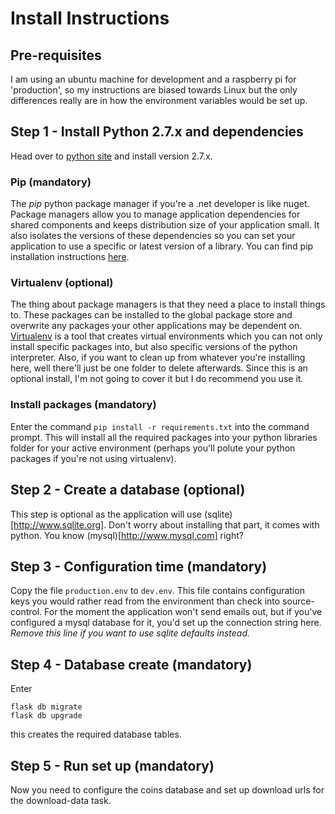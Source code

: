 # Install Instructions

## Pre-requisites

I am using an ubuntu machine for development and a raspberry pi for 'production', so my instructions are biased towards Linux but the only differences really are in how the environment variables would be set up.

## Step 1 - Install Python 2.7.x and dependencies

Head over to [python site](http://www.python.org) and install version 2.7.x. 

### Pip (mandatory)
The *pip* python package manager if you're a .net developer is like nuget. Package managers allow you to manage application 
dependencies for shared components and keeps distribution size of your application small. It also isolates the 
versions of these dependencies so you can set your application to use a specific or latest version of a library. You 
can find pip installation instructions [here](https://pip.pypa.io/en/stable/installing/). 

### Virtualenv (optional)
The thing about package managers is that they need a place to install things to. These packages can be installed to the global package store and overwrite any packages your other applications may be dependent on. [Virtualenv](https://virtualenv.pypa.io/en/stable/) is 
a tool that creates virtual environments which you can not only install specific packages into, but also specific versions of the python interpreter. Also, if you want to clean up from whatever you're installing here, well there'll just be one folder to delete afterwards. 
Since this is an optional install, I'm not going to cover it but I do recommend you use it.

### Install packages (mandatory)

Enter the command `pip install -r requirements.txt` into the command prompt. This will install all the required packages into your python libraries folder for your active environment (perhaps you'll polute your python packages if you're not using virtualenv).

## Step 2 - Create a database (optional)

This step is optional as the application will use (sqlite)[http://www.sqlite.org]. Don't worry about installing that part, it comes with python. You know (mysql)[http://www.mysql.com] right?

## Step 3 - Configuration time (mandatory)

Copy the file `production.env` to `dev.env`. This file contains configuration keys you would rather read 
from the environment than check into source-control. For the moment the application won't send emails out, but if you've configured a mysql database for it, you'd set up the connection string here. *Remove this line if you want to use sqlite defaults instead.*

## Step 4 - Database create (mandatory)

Enter 
```
flask db migrate
flask db upgrade
```

this creates the required database tables.

## Step 5 - Run set up (mandatory)

Now you need to configure the coins database and set up download urls for the download-data task.

